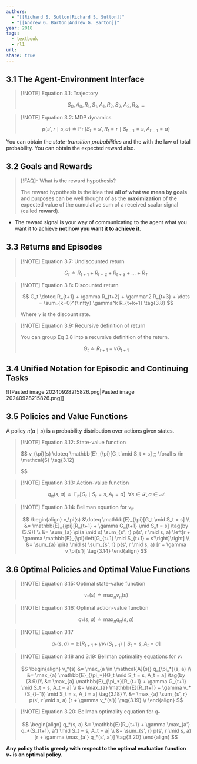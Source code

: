 ```yaml
---
authors:
  - "[[Richard S. Sutton|Richard S. Sutton]]"
  - "[[Andrew G. Barton|Andrew G. Barton]]"
year: 2018
tags:
  - textbook
  - rl1
url: 
share: true
---
```

## 3.1 The Agent-Environment Interface


> [!NOTE] Equation 3.1: Trajectory
> 
> $$ 
> S_0,A_0,R_1,S_1,A_1,R_2,S_2,A_2,R_3, \dots  \tag{3.1}
> $$


> [!NOTE] Equation 3.2: MDP dynamics
> 
> $$ 
> p(s', r \mid s, a) \doteq \Pr \{ S_t = s', R_t = r \mid S_{t-1} = s, A_{t-1} = a \} \tag{3.2}
> $$ 


You can obtain the *state-transition probabilities* and the with the law of total probability.
You can obtain the expected reward also.

## 3.2  Goals and Rewards

> [!FAQ]- What is the reward hypothesis?
> 
> The reward hypothesis is the idea that **all of what we mean by goals** and purposes can be well thought of as the **maximization** of the expected value of the cumulative sum of a received scalar signal (called **reward**). 


- The reward signal is your way of communicating to the agent what you want it to achieve **not how you want it to achieve it**.


## 3.3 Returns and Episodes

> [!NOTE] Equation 3.7: Undiscounted return
> 
> $$
> G_t \doteq R_{t+1} + R_{t+2} + R_{t+3} + \dots + R_T \tag{3.7}
> $$

> [!NOTE] Equation 3.8: Discounted return
> 
> $$
> G_t \doteq R_{t+1} + \gamma R_{t+2} + \gamma^2 R_{t+3} + \dots = \sum_{k=0}^{\infty} \gamma^k R_{t+k+1} \tag{3.8}
> $$
> 
> Where $\gamma$ is the discount rate.


> [!NOTE] Equation 3.9: Recursive definition of return
>  
>  You can group Eq 3.8 into a recursive definition of the return.
> 
> $$
> G_t \doteq R_{t+1} + \gamma G_{t+1} \tag{3.9}
> $$


## 3.4 Unified Notation for Episodic and Continuing Tasks

![[Pasted image 20240928215826.png|Pasted image 20240928215826.png]]

## 3.5 Policies and Value Functions

A policy $\pi(a \mid s)$ is a probability distribution over actions given states.

> [!NOTE] Equation 3.12: State-value function
> 
> $$
> v_{\pi}(s) \doteq \mathbb{E}_{\pi}[G_t \mid S_t = s] \;\; \forall s \in \mathcal{S} \tag{3.12}
> 
> $$

> [!NOTE] Equation 3.13: Action-value function
> 
> $$
> q_{\pi}(s, a) \doteq \mathbb{E}_{\pi}[G_t \mid S_t = s, A_t = a] \;\; \forall s \in \mathcal{S}, a \in \mathcal{A} \tag{3.13}
> $$

> [!NOTE] Equation 3.14: Bellman equation for $v_{\pi}$
> 
> $$
> \begin{align}
> v_\pi(s) &\doteq \mathbb{E}_{\pi}[G_t \mid S_t = s] \\
> &= \mathbb{E}_{\pi}[R_{t+1} + \gamma G_{t+1} \mid S_t = s] \tag{by (3.9)} \\
> &= \sum_{a} \pi(a \mid s) \sum_{s', r} p(s', r \mid s, a) \left[r + \gamma \mathbb{E}_{\pi}\left[G_{t+1} \mid S_{t+1} = s'\right]\right] \\
> &= \sum_{a} \pi(a \mid s) \sum_{s', r} p(s', r \mid s, a) [r + \gamma v_\pi(s')] \tag{3.14}
> \end{align}
> $$

## 3.6 Optimal Policies and Optimal Value Functions

> [!NOTE] Equation 3.15: Optimal state-value function
> 
> $$
> v_*(s) \doteq \max_{\pi} v_{\pi}(s) \tag{3.15}
> $$

> [!NOTE] Equation 3.16: Optimal action-value function
> 
> $$
> q_*(s, a) \doteq \max_{\pi} q_{\pi}(s, a) \tag{3.16}
> $$

> [!NOTE] Equation 3.17
> 
> $$
> q_*(s, a) = \mathbb{E}[R_{t+1} + \gamma v_*(S_{t+1}) \mid S_t = s, A_t = a] \tag{3.17}
> $$

> [!NOTE] Equation 3.18 and 3.19: Bellman optimality equations for $v_*$
> 
> $$
> \begin{align}
> v_*(s) &= \max_{a \in \mathcal{A}(s)} q_{\pi_*}(s, a) \\
> &= \max_{a} \mathbb{E}_{\pi_*}[G_t \mid S_t = s, A_t = a] \tag{by (3.9)}\\
> &= \max_{a} \mathbb{E}_{\pi_*}[R_{t+1} + \gamma G_{t+1} \mid S_t = s, A_t = a] \\
> &= \max_{a} \mathbb{E}[R_{t+1} + \gamma v_*(S_{t+1}) \mid S_t = s, A_t = a] \tag{3.18} \\
> &= \max_{a} \sum_{s', r} p(s', r \mid s, a) [r + \gamma v_*(s')] \tag{3.19} \\
> \end{align}
> $$

> [!NOTE] Equation 3.20: Bellman optimality equation for $q_*$
> 
> $$
> \begin{align}
> q_*(s, a) &= \mathbb{E}[R_{t+1} + \gamma \max_{a'} q_*(S_{t+1}, a') \mid S_t = s, A_t = a] \\
> &= \sum_{s', r} p(s', r \mid s, a) [r + \gamma \max_{a'} q_*(s', a')] \tag{3.20}
> \end{align}
> $$


**Any policy that is greedy with respect to the optimal evaluation function $v_*$ is an optimal policy.**




